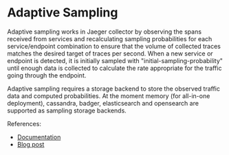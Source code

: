 # Adaptive Sampling

Adaptive sampling works in Jaeger collector by observing the spans received from services and recalculating sampling probabilities for each service/endpoint combination to ensure that the volume of collected traces matches the desired target of traces per second. When a new service or endpoint is detected, it is initially sampled with "initial-sampling-probability" until enough data is collected to calculate the rate appropriate for the traffic going through the endpoint.

Adaptive sampling requires a storage backend to store the observed traffic data and computed probabilities. At the moment memory (for all-in-one deployment), cassandra, badger, elasticsearch and opensearch are supported as sampling storage backends.

References:
  * [Documentation](https://www.jaegertracing.io/docs/latest/sampling/#adaptive-sampling)
  * [Blog post](https://medium.com/jaegertracing/adaptive-sampling-in-jaeger-50f336f4334)

